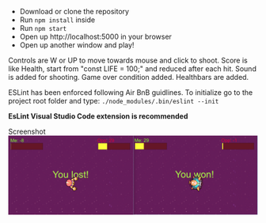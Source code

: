 - Download or clone the repository
- Run `npm install` inside
- Run `npm start`
- Open up http://localhost:5000 in your browser
- Open up another window and play!

Controls are W or UP to move towards mouse and click to shoot.
Score is like Health, start from "const LIFE = 100;" and reduced after each hit.
Sound is added for shooting.
Game over condition added.
Healthbars are added.

ESLint has been enforced following Air BnB guidlines. To initialize go to the project root folder and type:
`./node_modules/.bin/eslint --init`

**EsLint Visual Studio Code extension is recommended**

Screenshot
![alt text](misc/screen-snapshot-multi.png 'screenshot')
